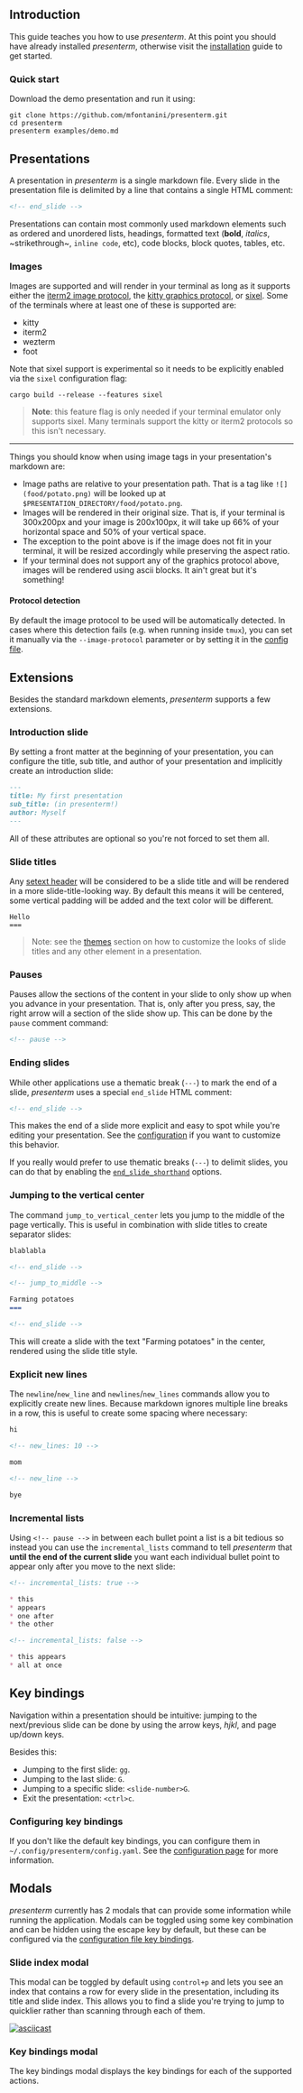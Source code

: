 ## Introduction

This guide teaches you how to use _presenterm_. At this point you should have already installed _presenterm_, otherwise 
visit the [installation](installation.html) guide to get started.

### Quick start

Download the demo presentation and run it using:

```shell
git clone https://github.com/mfontanini/presenterm.git
cd presenterm
presenterm examples/demo.md
```

## Presentations

A presentation in _presenterm_ is a single markdown file. Every slide in the presentation file is delimited by a line 
that contains a single HTML comment:

```html
<!-- end_slide -->
```

Presentations can contain most commonly used markdown elements such as ordered and unordered lists, headings, formatted 
text (**bold**, _italics_, ~strikethrough~, `inline code`, etc), code blocks, block quotes, tables, etc.

### Images

Images are supported and will render in your terminal as long as it supports either the [iterm2 image 
protocol](https://iterm2.com/documentation-images.html), the [kitty graphics 
protocol](https://sw.kovidgoyal.net/kitty/graphics-protocol/), or [sixel](https://saitoha.github.io/libsixel/). Some of 
the terminals where at least one of these is supported are:

* kitty
* iterm2
* wezterm
* foot

Note that sixel support is experimental so it needs to be explicitly enabled via the `sixel` configuration flag:

```shell
cargo build --release --features sixel
```

> **Note**: this feature flag is only needed if your terminal emulator only supports sixel. Many terminals support the 
> kitty or iterm2 protocols so this isn't necessary.

---

Things you should know when using image tags in your presentation's markdown are:
* Image paths are relative to your presentation path. That is a tag like `![](food/potato.png)` will be looked up at 
  `$PRESENTATION_DIRECTORY/food/potato.png`.
* Images will be rendered in their original size. That is, if your terminal is 300x200px and your image is 200x100px, it 
  will take up 66% of your horizontal space and 50% of your vertical space.
* The exception to the point above is if the image does not fit in your terminal, it will be resized accordingly while 
  preserving the aspect ratio.
* If your terminal does not support any of the graphics protocol above, images will be rendered using ascii blocks. It 
  ain't great but it's something!

#### Protocol detection

By default the image protocol to be used will be automatically detected. In cases where this detection fails (e.g. when 
running inside `tmux`), you can set it manually via the `--image-protocol` parameter or by setting it in the [config 
file](configuration.html#preferred-image-protocol).

## Extensions

Besides the standard markdown elements, _presenterm_ supports a few extensions.

### Introduction slide

By setting a front matter at the beginning of your presentation, you can configure the title, sub title, and author of 
your presentation and implicitly create an introduction slide:

```markdown
---
title: My first presentation
sub_title: (in presenterm!)
author: Myself
---
```

All of these attributes are optional so you're not forced to set them all.

### Slide titles

Any [setext header](https://spec.commonmark.org/0.30/#setext-headings) will be considered to be a slide title and will 
be rendered in a more slide-title-looking way. By default this means it will be centered, some vertical padding will be 
added and the text color will be different.

~~~
Hello
===
~~~

> Note: see the [themes](themes.html) section on how to customize the looks of slide titles and any other element in a 
> presentation.

### Pauses

Pauses allow the sections of the content in your slide to only show up when you advance in your presentation. That is, 
only after you press, say, the right arrow will a section of the slide show up. This can be done by the `pause` comment 
command:

```html
<!-- pause -->
```

### Ending slides

While other applications use a thematic break (`---`) to mark the end of a slide, _presenterm_ uses a special 
`end_slide` HTML comment:

```html
<!-- end_slide -->
```

This makes the end of a slide more explicit and easy to spot while you're editing your presentation. See the 
[configuration](/docs/config.md#implicit_slide_ends) if you want to customize this behavior.

If you really would prefer to use thematic breaks (`---`) to delimit slides, you can do that by enabling the 
[`end_slide_shorthand`](configuration.html#end_slide_shorthand) options.

### Jumping to the vertical center

The command `jump_to_vertical_center` lets you jump to the middle of the page vertically. This is useful in combination 
with slide titles to create separator slides:

```markdown
blablabla

<!-- end_slide -->

<!-- jump_to_middle -->

Farming potatoes
===

<!-- end_slide -->
```

This will create a slide with the text "Farming potatoes" in the center, rendered using the slide title style.

### Explicit new lines

The `newline`/`new_line` and `newlines`/`new_lines` commands allow you to explicitly create new lines. Because markdown 
ignores multiple line breaks in a row, this is useful to create some spacing where necessary:

```markdown
hi

<!-- new_lines: 10 -->

mom

<!-- new_line -->

bye
```

### Incremental lists

Using `<!-- pause -->` in between each bullet point a list is a bit tedious so instead you can use the 
`incremental_lists` command to tell _presenterm_ that **until the end of the current slide** you want each individual 
bullet point to appear only after you move to the next slide:

```markdown
<!-- incremental_lists: true -->

* this
* appears
* one after
* the other

<!-- incremental_lists: false -->

* this appears
* all at once
```

## Key bindings

Navigation within a presentation should be intuitive: jumping to the next/previous slide can be done by using the arrow 
keys, _hjkl_, and page up/down keys.

Besides this:

* Jumping to the first slide: `gg`.
* Jumping to the last slide: `G`.
* Jumping to a specific slide: `<slide-number>G`.
* Exit the presentation: `<ctrl>c`.

### Configuring key bindings

If you don't like the default key bindings, you can configure them in `~/.config/presenterm/config.yaml`. See the 
[configuration page](configuration.html#key-bindings) for more information.


## Modals

_presenterm_ currently has 2 modals that can provide some information while running the application. Modals can be 
toggled using some key combination and can be hidden using the escape key by default, but these can be configured via 
the [configuration file key bindings](configuration.html#key-bindings).

### Slide index modal

This modal can be toggled by default using `control+p` and lets you see an index that contains a row for every slide in 
the presentation, including its title and slide index. This allows you to find a slide you're trying to jump to 
quicklier rather than scanning through each of them.

[![asciicast](https://asciinema.org/a/1VgRxVIEyLrMmq6OZ3oKx4PGi.svg)](https://asciinema.org/a/1VgRxVIEyLrMmq6OZ3oKx4PGi)

### Key bindings modal

The key bindings modal displays the key bindings for each of the supported actions.
